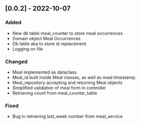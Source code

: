 ## [0.0.2] - 2022-10-07
### Added
- New db table meal_counter to store meal occurrences
- Domain object Meal Occurrences
- Db table aka to store id replacement
- Logging on file

### Changed
- Meal implemented as dataclass
- Meal_id built inside Meal classes, as well as meal timestamp.
- Meal_repository accepting and returning Meal objects
- Simplified validation of meal form in controller
- Retrieving count from meal_counter_table

### Fixed
- Bug in retrieving last_week number from meal_service